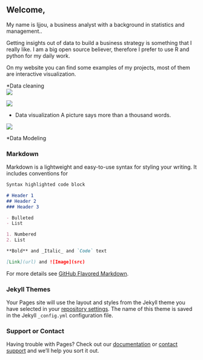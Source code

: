 ## Welcome,

<html>
<body>
<p>My name is Ijjou, a business analyst with a background in statistics and management..</p>
<p> Getting insights out of data to build a business strategy is something that I really like. 
I am a big open source believer, therefore I prefer to use R and python for my daily work.
</p>
<p> On my website you can find some examples of my projects, most of them are interactive visualization.
</p>
 
 *Data cleaning
<img src="https://drive.google.com/open?id=1SExsoJln2fgGrjugcwTJTOOeQpdeIz4A" style="display: block; margin: auto;" />


<img src="https://drive.google.com/open?id=1RLkY98wrRUykiIeNLuz1MV5wdPBU3Wxc" style="display: block; margin: auto;" />

* Data visualization
A picture says more than a thousand words.
<img src="https://drive.google.com/open?id=1IH1BDCmzySD4PirStzy_BKsoCGlulny6" style="display: block; margin: auto;" />

*Data Modeling


</body>
</html>



### Markdown

Markdown is a lightweight and easy-to-use syntax for styling your writing. It includes conventions for

```markdown
Syntax highlighted code block

# Header 1
## Header 2
### Header 3

- Bulleted
- List

1. Numbered
2. List

**Bold** and _Italic_ and `Code` text

[Link](url) and ![Image](src)
```

For more details see [GitHub Flavored Markdown](https://guides.github.com/features/mastering-markdown/).

### Jekyll Themes

Your Pages site will use the layout and styles from the Jekyll theme you have selected in your [repository settings](https://github.com/ijjouake/ijjou.git.io/settings). The name of this theme is saved in the Jekyll `_config.yml` configuration file.

### Support or Contact

Having trouble with Pages? Check out our [documentation](https://help.github.com/categories/github-pages-basics/) or [contact support](https://github.com/contact) and we’ll help you sort it out.

